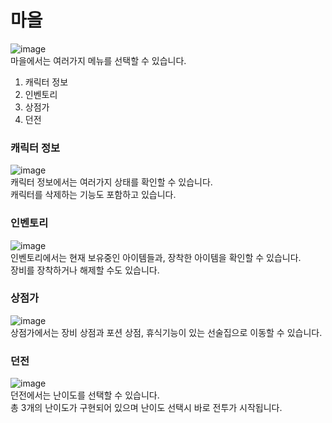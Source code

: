 # 마을
![image](https://github.com/user-attachments/assets/b427d3cb-8846-4a93-a4a0-fad37a6abd0b)</br>
마을에서는 여러가지 메뉴를 선택할 수 있습니다.
1. 캐릭터 정보
2. 인벤토리
3. 상점가
4. 던전

### 캐릭터 정보
![image](https://github.com/user-attachments/assets/b7751b9e-e38d-4f2c-94fe-82a88b78165b)</br>
캐릭터 정보에서는 여러가지 상태를 확인할 수 있습니다.</br>
캐릭터를 삭제하는 기능도 포함하고 있습니다.</br>

### 인벤토리
![image](https://github.com/user-attachments/assets/8cafc9c1-b6a8-4da0-9700-92703cb50047)</br>
인벤토리에서는 현재 보유중인 아이템들과, 장착한 아이템을 확인할 수 있습니다.</br>
장비를 장착하거나 해제할 수도 있습니다.</br>

### 상점가
![image](https://github.com/user-attachments/assets/3329f1eb-0b20-42ce-b7b2-a3786afdb9aa)</br>
상점가에서는 장비 상점과 포션 상점, 휴식기능이 있는 선술집으로 이동할 수 있습니다.</br>

### 던전
![image](https://github.com/user-attachments/assets/c5e6021b-7291-442a-b269-040fe231a506)</br>
던전에서는 난이도를 선택할 수 있습니다.</br>
총 3개의 난이도가 구현되어 있으며 난이도 선택시 바로 전투가 시작됩니다.</br>
